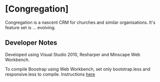 [Congregation]
==============

Congregation is a nascent CRM for churches and similar organisations. It's feature set is ... evolving.


Developer Notes
---------------

Developed using Visual Studio 2010, Resharper and Minscape Web Workbench.

To compile Boostrap using Web Workbench, set only bootstrap.less and responsive.less to compile. Instructions [here]( http://www.mindscapehq.com/blog/index.php/2012/04/10/building-twitter-bootstrap-with-web-workbench/)




